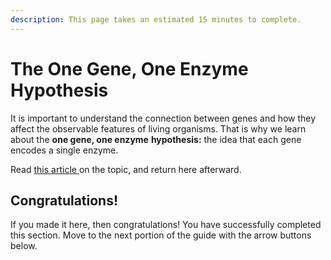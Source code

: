 ```yaml
---
description: This page takes an estimated 15 minutes to complete.
---
```


# The One Gene, One Enzyme Hypothesis

It is important to understand the connection between genes and how they affect the observable features of living organisms. That is why we learn about the **one gene, one enzyme** **hypothesis:** the idea that each gene encodes a single enzyme.&#x20;

Read [this article ](https://www.khanacademy.org/science/biology/gene-expression-central-dogma/central-dogma-transcription/a/one-gene-one-enzyme-hypothesis)on the topic, and return here afterward.

## Congratulations!

If you made it here, then congratulations! You have successfully completed this section. Move to the next portion of the guide with the arrow buttons below.
